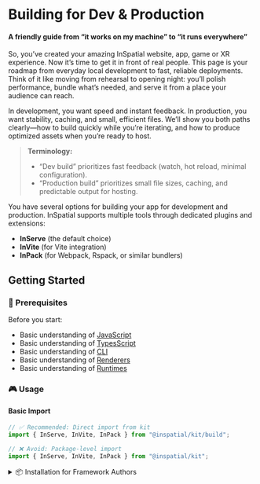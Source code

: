 # Building for Dev & Production

#### A friendly guide from “it works on my machine” to “it runs everywhere”

So, you’ve created your amazing InSpatial website, app, game or XR experience. Now it’s time to get it in front of real people. This page is your roadmap from everyday local development to fast, reliable deployments. Think of it like moving from rehearsal to opening night: you’ll polish performance, bundle what’s needed, and serve it from a place your audience can reach.

In development, you want speed and instant feedback. In production, you want stability, caching, and small, efficient files. We’ll show you both paths clearly—how to build quickly while you’re iterating, and how to produce optimized assets when you’re ready to host.

> **Terminology:**
>
> - “Dev build” prioritizes fast feedback (watch, hot reload, minimal configuration).
> - “Production build” prioritizes small file sizes, caching, and predictable output for hosting.

You have several options for building your app for development and production. InSpatial supports multiple tools through dedicated plugins and extensions:

- **InServe** (the default choice)
- **InVite** (for Vite integration)
- **InPack** (for Webpack, Rspack, or similar bundlers)

## Getting Started

### 🎯 Prerequisites

Before you start:

- Basic understanding of [JavaScript](https://web.dev/learn/javascript)
- Basic understanding of [TypesScript](https://www.typescriptlang.org/docs/handbook/intro.html)
- Basic understanding of [CLI](https://developer.mozilla.org/en-US/docs/Learn_web_development/Getting_started/Environment_setup/Command_line)
- Basic understanding of [Renderers](../1.%20graphical-user-interface/rendering/)
- Basic understanding of [Runtimes](../1.%20graphical-user-interface/runtime-markup🟡.md/)

### 🎮 Usage

#### Basic Import

```typescript
// ✅ Recommended: Direct import from kit
import { InServe, InVite, InPack } from "@inspatial/kit/build";

// ❌ Avoid: Package-level import
import { InServe, InVite, InPack } from "@inspatial/kit";
```

<details>
<summary>📦 Installation for Framework Authors</summary>

If you're building a framework or library that needs to include testing & specifications:

```bash
deno install jsr:@in/build
```

##

```bash
npx jsr add @in/build
```

##

```bash
yarn dlx jsr add @in/build
```

##

```bash
pnpm dlx jsr add @in/build
```

##

```bash
bunx jsr add @in/build
```

##

```bash
vlt install jsr:@in/build
```

</details>
